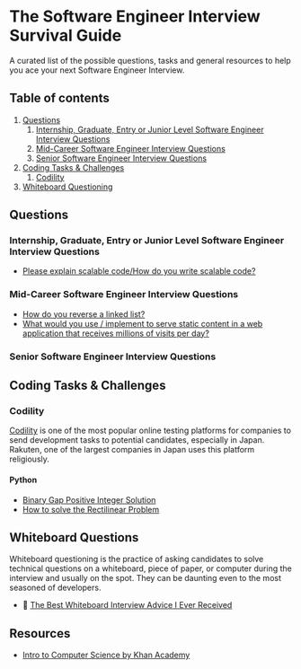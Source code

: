 # The Software Engineer Interview Survival Guide

A curated list of the possible questions, tasks and general resources to help you ace your next Software Engineer Interview. 

## Table of contents

1. [Questions](#Questions)
    1. [Internship, Graduate, Entry or Junior Level Software Engineer Interview Questions](#Internship-Graduate-Entry-or-Junior-Level-Software-Engineer-Interview-Questions)
    2. [Mid-Career Software Engineer Interview Questions](#Mid-Career-Software-Engineer-Interview-Questions)
    3. [Senior Software Engineer Interview Questions](#Senior-Software-Engineer-Interview-Questions)
2. [Coding Tasks & Challenges](#Coding-Tasks--Challenges)
    1. [Codility](#Codility)
3. [Whiteboard Questioning](#Whiteboard-Questioning)


## Questions

### Internship, Graduate, Entry or Junior Level Software Engineer Interview Questions

+ [Please explain scalable code/How do you write scalable code?](https://www.quora.com/How-does-one-write-scalable-code)


### Mid-Career Software Engineer Interview Questions
+ [How do you reverse a linked list?](https://www.geeksforgeeks.org/reverse-a-linked-list)
+ [What would you use / implement to serve static content in a web application that receives millions of visits per day?](https://www.quora.com/What-would-you-use-implement-to-serve-static-content-in-web-application-that-receive-millions-of-visits-per-day)

### Senior Software Engineer Interview Questions

## Coding Tasks & Challenges

### Codility

[Codility](https://www.codility.com/) is one of the most popular online testing platforms for companies to send development tasks to potential candidates, especially in Japan. Rakuten, one of the largest companies in Japan uses this platform religiously.

#### Python

+ [Binary Gap Positive Integer Solution](https://markpetherbridge.co.uk/blog/codility-binary-gap-positive-integer-solution/)
+ [How to solve the Rectilinear Problem](https://github.com/vuamitom/Code-Exercises/blob/master/rakuten/rectilinear.py)

## Whiteboard Questions
Whiteboard questioning is the practice of asking candidates to solve technical questions on a whiteboard, piece of paper, or computer during the interview and usually on the spot. They can be daunting even to the most seasoned of developers.

+ :pushpin: [The Best Whiteboard Interview Advice I Ever Received](https://hackernoon.com/the-best-whiteboard-interview-advice-i-ever-received-3ebbfa72e4a)

## Resources

+ [Intro to Computer Science by Khan Academy](https://www.khanacademy.org/computing/computer-science)
